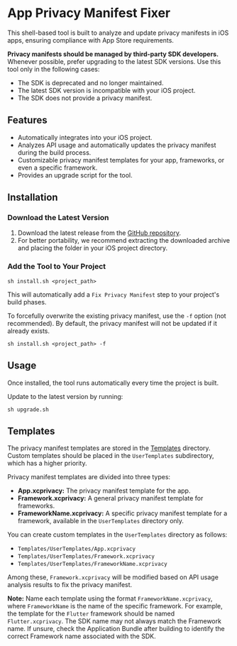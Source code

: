 # App Privacy Manifest Fixer

This shell-based tool is built to analyze and update privacy manifests in iOS apps, ensuring compliance with App Store requirements.

**Privacy manifests should be managed by third-party SDK developers.** Whenever possible, prefer upgrading to the latest SDK versions. Use this tool only in the following cases:

* The SDK is deprecated and no longer maintained. 
* The latest SDK version is incompatible with your iOS project. 
* The SDK does not provide a privacy manifest.

## Features

* Automatically integrates into your iOS project.
* Analyzes API usage and automatically updates the privacy manifest during the build process.
* Customizable privacy manifest templates for your app, frameworks, or even a specific framework.
* Provides an upgrade script for the tool.

## Installation

### Download the Latest Version

1. Download the latest release from the [GitHub repository](https://github.com/crasowas/app_privacy_manifest_fixer/releases).
2. For better portability, we recommend extracting the downloaded archive and placing the folder in your iOS project directory.

### Add the Tool to Your Project

```shell
sh install.sh <project_path>
```

This will automatically add a `Fix Privacy Manifest` step to your project's build phases.

To forcefully overwrite the existing privacy manifest, use the `-f` option (not recommended). By default, the privacy manifest will not be updated if it already exists.

```shell
sh install.sh <project_path> -f
```

## Usage

Once installed, the tool runs automatically every time the project is built.

Update to the latest version by running:

```shell
sh upgrade.sh
```

## Templates

The privacy manifest templates are stored in the [Templates](https://github.com/crasowas/app_privacy_manifest_fixer/tree/main/Templates) directory. Custom templates should be placed in the `UserTemplates` subdirectory, which has a higher priority.

Privacy manifest templates are divided into three types:

* **App.xcprivacy:** The privacy manifest template for the app.
* **Framework.xcprivacy:** A general privacy manifest template for frameworks.
* **FrameworkName.xcprivacy:** A specific privacy manifest template for a framework, available in the `UserTemplates` directory only.

You can create custom templates in the `UserTemplates` directory as follows:

* `Templates/UserTemplates/App.xcprivacy`
* `Templates/UserTemplates/Framework.xcprivacy`
* `Templates/UserTemplates/FrameworkName.xcprivacy`

Among these, `Framework.xcprivacy` will be modified based on API usage analysis results to fix the privacy manifest.

**Note:** Name each template using the format `FrameworkName.xcprivacy`, where `FrameworkName` is the name of the specific framework. For example, the template for the `Flutter` framework should be named `Flutter.xcprivacy`. 
The SDK name may not always match the Framework name. If unsure, check the Application Bundle after building to identify the correct Framework name associated with the SDK.
